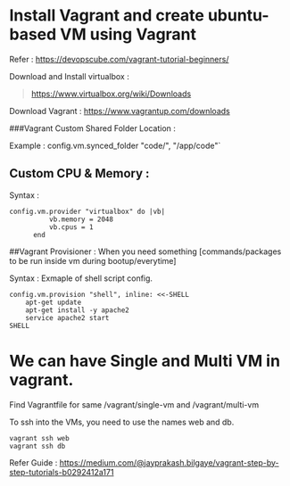 # Install Vagrant and create ubuntu-based VM using Vagrant

Refer : https://devopscube.com/vagrant-tutorial-beginners/

Download and Install virtualbox :

> https://www.virtualbox.org/wiki/Downloads

Download Vagrant :
https://www.vagrantup.com/downloads


###Vagrant Custom Shared Folder Location :

Example : 
    config.vm.synced_folder "code/", "/app/code"`


## Custom CPU & Memory : 
 Syntax :
  ```
  config.vm.provider "virtualbox" do |vb|
            vb.memory = 2048
            vb.cpus = 1
        end
 ```

##Vagrant Provisioner : 
When you need something [commands/packages to be run inside vm during bootup/everytime]

Syntax : Exmaple of shell script config.
```
config.vm.provision "shell", inline: <<-SHELL 
    apt-get update
    apt-get install -y apache2
    service apache2 start
SHELL
```
# We can have Single and Multi VM in vagrant.

Find Vagrantfile for same /vagrant/single-vm and /vagrant/multi-vm

To ssh into the VMs, you need to use the names web and db.
```
vagrant ssh web
vagrant ssh db
```

Refer Guide : https://medium.com/@jayprakash.bilgaye/vagrant-step-by-step-tutorials-b0292412a171